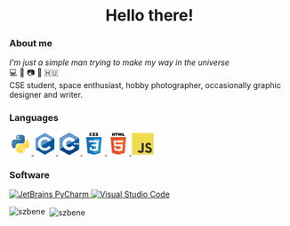 <h1 align="center">Hello there!</h1>
<h3 align="left">About me</h3>
<i>I'm just a simple man trying to make my way in the universe</i><br>
💻 🚀 📷 🌌 🇭🇺 <br>
CSE student, space enthusiast, hobby photographer, occasionally graphic designer and writer.

<h3 align="left">Languages</h3>
<p align="left">
	<a href="https://www.python.org" target="_blank" rel="noreferrer">
		<img src="https://raw.githubusercontent.com/devicons/devicon/master/icons/python/python-original.svg" alt="python" width="40" height="40"/>
	</a>
	<a href="https://www.cprogramming.com/" target="_blank" rel="noreferrer">
		<img src="https://raw.githubusercontent.com/devicons/devicon/master/icons/c/c-original.svg" alt="c" width="40" height="40"/>
	</a>
	<a href="https://www.cprogramming.com/tutorial/c++-tutorial.html" target="_blank" rel="noreferrer">
		<img src="https://raw.githubusercontent.com/devicons/devicon/master/icons/cplusplus/cplusplus-original.svg" alt="c++" width="40" height="40"/>
	</a>
	<a href="https://www.w3schools.com/css/" target="_blank" rel="noreferrer">
		<img src="https://raw.githubusercontent.com/devicons/devicon/master/icons/css3/css3-original-wordmark.svg" alt="css3" width="40" height="40"/>
	</a>
	<a href="https://www.w3.org/html/" target="_blank" rel="noreferrer">
		<img src="https://raw.githubusercontent.com/devicons/devicon/master/icons/html5/html5-original-wordmark.svg" alt="html5" width="40" height="40"/>
	</a>
	<a href="https://developer.mozilla.org/en-US/docs/Web/JavaScript" target="_blank" rel="noreferrer">
		<img src="https://raw.githubusercontent.com/devicons/devicon/master/icons/javascript/javascript-original.svg" alt="javascript" width="40" height="40"/>
	</a>
</p>

<h3 align="left">Software</h3>
<p align="left">
	<a href="https://www.jetbrains.com/pycharm/" target="_blank" rel="noreferrer">
		<img src="https://upload.wikimedia.org/wikipedia/commons/thumb/1/1d/PyCharm_Icon.svg/1024px-PyCharm_Icon.svg.png" alt="JetBrains PyCharm" width="40" height="40"/>
	</a>
	<!--<a href="https://www.jetbrains.com/clion/" target="_blank" rel="noreferrer">
		<img src="https://static-00.iconduck.com/assets.00/clion-icon-512x512-tvyolucv.png" alt="JetBrains CLion" width="40" height="40"/>
	</a>-->
	<a href="https://code.visualstudio.com/" target="_blank" rel="noreferrer">
		<img src="https://upload.wikimedia.org/wikipedia/commons/thumb/9/9a/Visual_Studio_Code_1.35_icon.svg/2048px-Visual_Studio_Code_1.35_icon.svg.png" alt="Visual Studio Code" width="40" height="40"/>
	</a>
	<br>
	<!--<a href="https://affinity.serif.com/en-us/designer/" target="_blank" rel="noreferrer">
		<img src="https://cdn.serif.com/affinity/img/global/logos/affinity-designer-2-020520191502.svg" alt="Affinity Designer" width="40" height="40"/>
	</a>
	<a href="https://affinity.serif.com/en-us/photo/" target="_blank" rel="noreferrer">
		<img src="https://cdn.serif.com/affinity/img/global/logos/affinity-photo-2-020520191502.svg" alt="Affinity Photo" width="40" height="40"/>
	</a>
	<a href="https://affinity.serif.com/en-us/publisher/" target="_blank" rel="noreferrer">
		<img src="https://cdn.serif.com/affinity/img/global/logos/affinity-publisher-2-020520191502.svg" alt="Affinity Publisher" width="40" height="40"/>
	</a>
	<a href="https://www.rawtherapee.com/" target="_blank" rel="noreferrer">
		<img src="https://upload.wikimedia.org/wikipedia/commons/thumb/0/0c/RawTherapee_logo-circle.svg/2048px-RawTherapee_logo-circle.svg.png" alt="RawTherapee" width="40" height="40"/>
	</a>-->
</p>

<p>
	<img align="left" src="https://github-readme-stats.vercel.app/api/top-langs?username=szbene&show_icons=true&theme=dark&locale=en&layout=compact" alt="szbene" />
</p>

<p>&nbsp;
	<img align="center" src="https://github-readme-stats.vercel.app/api?username=szbene&show_icons=true&theme=dark&locale=en" alt="szbene" />
</p>
